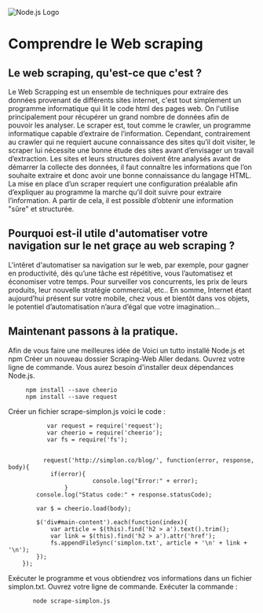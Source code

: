 ![Node.js Logo](/image/node-js-web-scraping-cheerio-request.webp)

# Comprendre le Web scraping
## Le web scraping, qu'est-ce que c'est ?
Le Web Scrapping est un ensemble de techniques pour  extraire des données provenant de différents sites internet, c'est tout simplement un programme informatique qui lit le code html des pages web.
On l'utilise principalement pour récupérer un grand nombre de données afin de pouvoir les analyser.
Le scraper est, tout comme le crawler, un programme informatique capable d’extraire de l’information. Cependant, contrairement au crawler qui ne requiert aucune connaissance des sites qu’il doit visiter, le scraper lui nécessite une bonne étude des sites avant d’envisager un travail d’extraction.
Les sites et leurs structures doivent être analysés avant de démarrer la collecte des données, il faut connaître les informations que l’on souhaite extraire et donc avoir une bonne connaissance du langage HTML.
 La mise en place d’un scraper requiert une configuration préalable afin d’expliquer au programme la marche qu’il doit suivre pour extraire l’information.
A partir de cela, il est possible d’obtenir une information "sûre" et structurée.

## Pourquoi est-il utile d'automatiser votre navigation sur le net graçe au web scraping ?
L'intêret d'automatiser sa navigation sur le web, par exemple, pour  gagner en productivité, dès qu’une tâche est répétitive, vous l’automatisez et économiser votre temps.
Pour surveiller vos concurrents, les prix de leurs produits, leur nouvelle stratégie commercial, etc..
En somme, Internet étant aujourd’hui présent sur votre mobile, chez vous et bientôt dans vos objets, le potentiel d’automatisation n’aura d’égal que votre imagination…

## Maintenant passons à la pratique.
Afin de vous faire une meilleures idée de 
Voici un tutto 
installé Node.js et npm 
Créer un nouveau dossier Scraping-Web
Aller dedans.
Ouvrez votre ligne de commande. Vous aurez besoin d'installer deux dépendances Node.js. 

         npm install --save cheerio
         npm install --save request

Créer un fichier scrape-simplon.js
voici le code :

               var request = require('request');
               var cheerio = require('cheerio');
               var fs = require('fs');


              request('http://simplon.co/blog/', function(error, response, body){
                if(error){
                            console.log("Error:" + error);
                    }
            console.log("Status code:" + response.statusCode);
        
            var $ = cheerio.load(body);
        
            $('div#main-content').each(function(index){
                var article = $(this).find('h2 > a').text().trim();
                var link = $(this).find('h2 > a').attr('href');
                fs.appendFileSync('simplon.txt', article + '\n' + link + '\n');
            });
        });

Exécuter le programme et vous obtiendrez vos informations dans un fichier simplon.txt.
Ouvrez votre ligne de commande. Exécuter la commande :

           node scrape-simplon.js